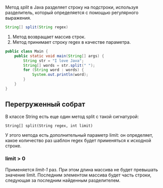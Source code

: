 Метод *split* в Java разделяет строку на подстроки, используя разделитель, который определяется с помощью регулярного выражения.
```java
String[] split(String regex)
```
1. Метод возвращает массив строк.
2. Метод принимает строку regex в качестве параметра.

```java
public class Main {
    public static void main(String[] args) {
        String str = "I love Java";
        String[] words = str.split(" ");
        for (String word : words) {
            System.out.println(word);
        }
    }
}
```

## Перегруженный собрат

В классе String есть еще один метод split с такой сигнатурой:

`String[] split(String regex, int limit)`

У этого метода есть дополнительный параметр limit: он определяет, какое количество раз шаблон regex будет применяться к исходной строке.
### limit > 0

Применяется *limit-1* раз. При этом длина массива не будет превышать значение limit. Последним элементом массива будет часть строки, следующая за последним найденным разделителем.


